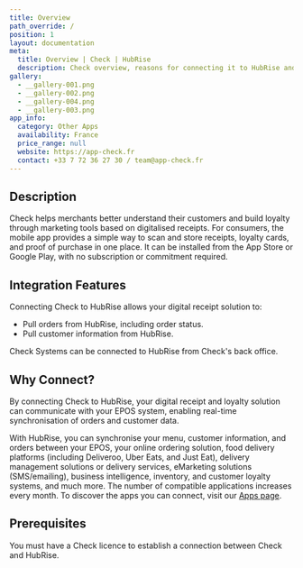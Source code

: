 ```yaml
---
title: Overview
path_override: /
position: 1
layout: documentation
meta:
  title: Overview | Check | HubRise
  description: Check overview, reasons for connecting it to HubRise and summary of integrated features. Synchronise data between your EPOS and your other apps.
gallery:
  - __gallery-001.png
  - __gallery-002.png
  - __gallery-004.png
  - __gallery-003.png
app_info:
  category: Other Apps
  availability: France
  price_range: null
  website: https://app-check.fr
  contact: +33 7 72 36 27 30 / team@app-check.fr
---
```


## Description

Check helps merchants better understand their customers and build loyalty through marketing tools based on digitalised receipts. For consumers, the mobile app provides a simple way to scan and store receipts, loyalty cards, and proof of purchase in one place. It can be installed from the App Store or Google Play, with no subscription or commitment required.

## Integration Features

Connecting Check to HubRise allows your digital receipt solution to:

- Pull orders from HubRise, including order status.
- Pull customer information from HubRise.

Check Systems can be connected to HubRise from Check's back office.

## Why Connect?

By connecting Check to HubRise, your digital receipt and loyalty solution can communicate with your EPOS system, enabling real-time synchronisation of orders and customer data.

With HubRise, you can synchronise your menu, customer information, and orders between your EPOS, your online ordering solution, food delivery platforms (including Deliveroo, Uber Eats, and Just Eat), delivery management solutions or delivery services, eMarketing solutions (SMS/emailing), business intelligence, inventory, and customer loyalty systems, and much more. The number of compatible applications increases every month. To discover the apps you can connect, visit our [Apps page](/apps).

## Prerequisites

You must have a Check licence to establish a connection between Check and HubRise.
